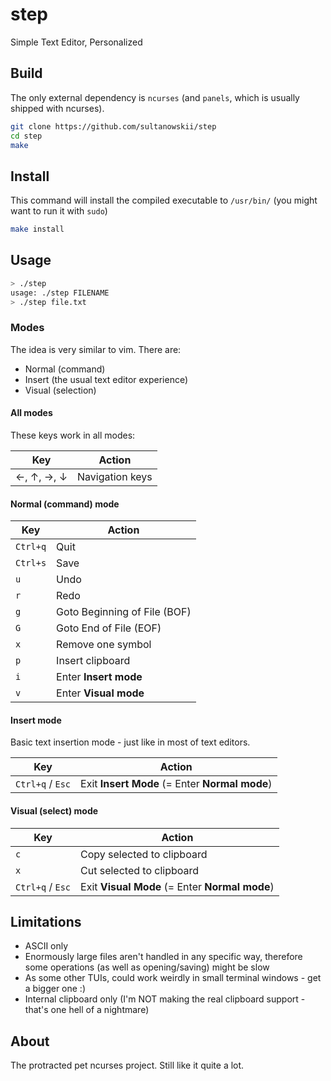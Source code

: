 # step

Simple Text Editor, Personalized

## Build

The only external dependency is `ncurses` (and `panels`, which is usually shipped with ncurses).

```bash
git clone https://github.com/sultanowskii/step
cd step
make
```

## Install

This command will install the compiled executable to `/usr/bin/` (you might want to run it with `sudo`)

```bash
make install
```

## Usage

```bash
> ./step
usage: ./step FILENAME
> ./step file.txt
```

### Modes

The idea is very similar to vim. There are:

- Normal (command)
- Insert (the usual text editor experience)
- Visual (selection)

#### All modes

These keys work in all modes:

| Key           | Action            |
|---------------|-------------------|
| ←, ↑, →, ↓    | Navigation keys   |

#### Normal (command) mode

| Key           | Action                       |
|---------------|------------------------------|
| `Ctrl+q`      | Quit                         |
| `Ctrl+s`      | Save                         |
| `u`           | Undo                         |
| `r`           | Redo                         |
| `g`           | Goto Beginning of File (BOF) |
| `G`           | Goto End of File (EOF)       |
| `x`           | Remove one symbol            |
| `p`           | Insert clipboard             |
| `i`           | Enter **Insert mode**        |
| `v`           | Enter **Visual mode**        |

#### Insert mode

Basic text insertion mode - just like in most of text editors.

| Key               | Action                                          |
|-------------------|-------------------------------------------------|
| `Ctrl+q` / `Esc`  | Exit **Insert Mode** (= Enter **Normal mode**) |

#### Visual (select) mode

| Key              | Action                                         |
|------------------|------------------------------------------------|
| `c`              | Copy selected to clipboard                     |
| `x`              | Cut selected to clipboard                      |
| `Ctrl+q` / `Esc` | Exit **Visual Mode** (= Enter **Normal mode**) |

## Limitations

- ASCII only
- Enormously large files aren't handled in any specific way, therefore some operations (as well as opening/saving) might be slow
- As some other TUIs, could work weirdly in small terminal windows - get a bigger one :)
- Internal clipboard only (I'm NOT making the real clipboard support - that's one hell of a nightmare)

## About

The protracted pet ncurses project. Still like it quite a lot.
